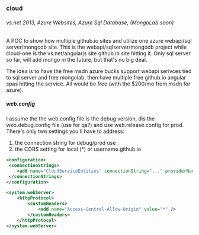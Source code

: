 ### cloud
###### vs.net 2013, Azure Websites, Azure Sql Database, (MongoLab soon)

A POC to show how multiple github.io sites and utilize one azure webapi/sql server/mongodb site. This is the webapi/sqlserver/mongodb project while cloud-one is the vs.net/angularjs site github.io site hitting it. Only sql server so far, will add mongo in the future, but that's no big deal.

The idea is to have the free msdn azure bucks support webapi serivces tied to sql server and free mongolab, then have multiple free github.io angular spas hitting the service. All would be free (with the $200/mo from msdn for azure).

##### web.config
I assume the the web.config file is the debug version, dis the web.debug.config file (use for qa?) and use web.release.config for prod. There's only two settings you'll have to address:

1. the connection string for debug/prod use
2. the CORS setting for local (*) or username.github.io

```xml
<configuration>
 <connectionStrings>
 	<add name="CloudServiceEntities" connectionString="..." providerName="..." />
 </connectionStrings>
</configuration>

<system.webServer>
	<httpProtocol>
		<customHeaders>
			<add name="Access-Control-Allow-Origin" value="*" />
		</customHeaders>
	</httpProtocol>
</system.webServer>
```

 
